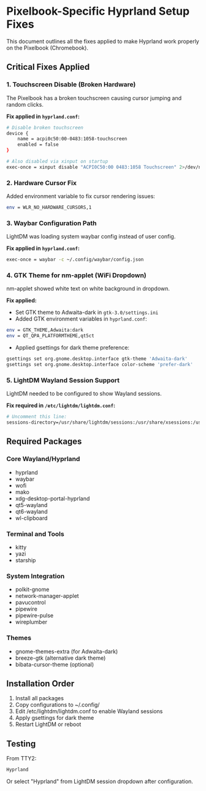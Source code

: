 # Pixelbook-Specific Hyprland Setup Fixes

This document outlines all the fixes applied to make Hyprland work properly on the Pixelbook (Chromebook).

## Critical Fixes Applied

### 1. Touchscreen Disable (Broken Hardware)
The Pixelbook has a broken touchscreen causing cursor jumping and random clicks.

**Fix applied in `hyprland.conf`:**
```bash
# Disable broken touchscreen
device {
    name = acpi0c50:00-0483:1058-touchscreen
    enabled = false
}

# Also disabled via xinput on startup
exec-once = xinput disable "ACPI0C50:00 0483:1058 Touchscreen" 2>/dev/null || true
```

### 2. Hardware Cursor Fix
Added environment variable to fix cursor rendering issues:
```bash
env = WLR_NO_HARDWARE_CURSORS,1
```

### 3. Waybar Configuration Path
LightDM was loading system waybar config instead of user config.

**Fix applied in `hyprland.conf`:**
```bash
exec-once = waybar -c ~/.config/waybar/config.json
```

### 4. GTK Theme for nm-applet (WiFi Dropdown)
nm-applet showed white text on white background in dropdown.

**Fix applied:**
- Set GTK theme to Adwaita-dark in `gtk-3.0/settings.ini`
- Added GTK environment variables in `hyprland.conf`:
```bash
env = GTK_THEME,Adwaita:dark
env = QT_QPA_PLATFORMTHEME,qt5ct
```
- Applied gsettings for dark theme preference:
```bash
gsettings set org.gnome.desktop.interface gtk-theme 'Adwaita-dark'
gsettings set org.gnome.desktop.interface color-scheme 'prefer-dark'
```

### 5. LightDM Wayland Session Support
LightDM needed to be configured to show Wayland sessions.

**Fix required in `/etc/lightdm/lightdm.conf`:**
```bash
# Uncomment this line:
sessions-directory=/usr/share/lightdm/sessions:/usr/share/xsessions:/usr/share/wayland-sessions
```

## Required Packages

### Core Wayland/Hyprland
- hyprland
- waybar
- wofi
- mako
- xdg-desktop-portal-hyprland
- qt5-wayland
- qt6-wayland
- wl-clipboard

### Terminal and Tools
- kitty
- yazi
- starship

### System Integration
- polkit-gnome
- network-manager-applet
- pavucontrol
- pipewire
- pipewire-pulse
- wireplumber

### Themes
- gnome-themes-extra (for Adwaita-dark)
- breeze-gtk (alternative dark theme)
- bibata-cursor-theme (optional)

## Installation Order

1. Install all packages
2. Copy configurations to ~/.config/
3. Edit /etc/lightdm/lightdm.conf to enable Wayland sessions
4. Apply gsettings for dark theme
5. Restart LightDM or reboot

## Testing

From TTY2:
```bash
Hyprland
```

Or select "Hyprland" from LightDM session dropdown after configuration.